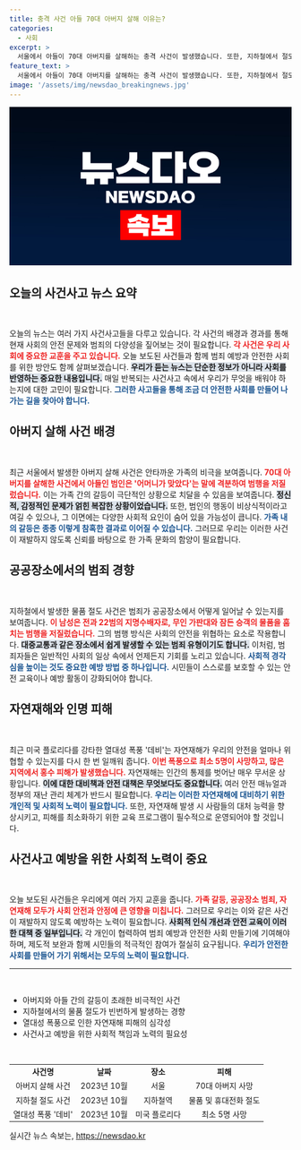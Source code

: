 ```yaml
---
title: 충격 사건 아들 70대 아버지 살해 이유는?
categories:
  - 사회
excerpt: >
  서울에서 아들이 70대 아버지를 살해하는 충격 사건이 발생했습니다. 또한, 지하철에서 절도범이 붙잡히고, 미국 플로리다에서는 열대성 폭풍 데비로 최소 5명이 사망하는 등 다양한 사건들이 잇달아 보도되고 있습니다.
feature_text: >
  서울에서 아들이 70대 아버지를 살해하는 충격 사건이 발생했습니다. 또한, 지하철에서 절도범이 붙잡히고, 미국 플로리다에서는 열대성 폭풍 데비로 최소 5명이 사망하는 등 다양한 사건들이 잇달아 보도되고 있습니다.
image: '/assets/img/newsdao_breakingnews.jpg'
---
```


<p><img src="/assets/img/newsdao_breakingnews.jpg" alt="pcversion 속보" /></p>

<h2 data-ke-size="size26">오늘의 사건사고 뉴스 요약</h2>

<p data-ke-size="size16">&nbsp;</p>

<p>오늘의 뉴스는 여러 가지 사건사고들을 다루고 있습니다. 각 사건의 배경과 경과를 통해 현재 사회의 안전 문제와 범죄의 다양성을 짚어보는 것이 필요합니다. <b><span style="color: #ee2323;">각 사건은 우리 사회에 중요한 교훈을 주고 있습니다.</span></b> 오늘 보도된 사건들과 함께 범죄 예방과 안전한 사회를 위한 방안도 함께 살펴보겠습니다. <b><span style="background-color: #21538527;">우리가 듣는 뉴스는 단순한 정보가 아니라 사회를 반영하는 중요한 내용입니다.</span></b> 매일 반복되는 사건사고 속에서 우리가 무엇을 배워야 하는지에 대한 고민이 필요합니다. <b><span style="color: #1a5490;">그러한 사고들을 통해 조금 더 안전한 사회를 만들어 나가는 길을 찾아야 합니다.</span></b></p>

<h2 data-ke-size="size26">아버지 살해 사건 배경</h2>

<p data-ke-size="size16">&nbsp;</p>

<p>최근 서울에서 발생한 아버지 살해 사건은 안타까운 가족의 비극을 보여줍니다. <b><span style="color: #ee2323;">70대 아버지를 살해한 사건에서 아들인 범인은 '어머니가 맞았다'는 말에 격분하여 범행을 저질렀습니다.</span></b> 이는 가족 간의 갈등이 극단적인 상황으로 치달을 수 있음을 보여줍니다. <b><span style="background-color: #21538527;">정신적, 감정적인 문제가 얽힌 복잡한 상황이었습니다.</span></b> 또한, 범인의 행동이 비상식적이라고 여길 수 있으나, 그 이면에는 다양한 사회적 요인이 숨어 있을 가능성이 큽니다. <b><span style="color: #1a5490;">가족 내의 갈등은 종종 이렇게 참혹한 결과로 이어질 수 있습니다.</span></b> 그러므로 우리는 이러한 사건이 재발하지 않도록 신뢰를 바탕으로 한 가족 문화의 함양이 필요합니다.</p>

<h2 data-ke-size="size26">공공장소에서의 범죄 경향</h2>

<p data-ke-size="size16">&nbsp;</p>

<p>지하철에서 발생한 물품 절도 사건은 범죄가 공공장소에서 어떻게 일어날 수 있는지를 보여줍니다. <b><span style="color: #ee2323;">이 남성은 전과 22범의 지명수배자로, 무인 가판대와 잠든 승객의 물품을 훔치는 범행을 저질렀습니다.</span></b> 그의 범행 방식은 사회의 안전을 위협하는 요소로 작용합니다. <b><span style="background-color: #21538527;">대중교통과 같은 장소에서 쉽게 발생할 수 있는 범죄 유형이기도 합니다.</span></b> 이처럼, 범죄자들은 일반적인 사회의 일상 속에서 언제든지 기회를 노리고 있습니다. <b><span style="color: #1a5490;">사회적 경각심을 높이는 것도 중요한 예방 방법 중 하나입니다.</span></b> 시민들이 스스로를 보호할 수 있는 안전 교육이나 예방 활동이 강화되어야 합니다.</p>

<h2 data-ke-size="size26">자연재해와 인명 피해</h2>

<p data-ke-size="size16">&nbsp;</p>

<p>최근 미국 플로리다를 강타한 열대성 폭풍 '데비'는 자연재해가 우리의 안전을 얼마나 위협할 수 있는지를 다시 한 번 일깨워 줍니다. <b><span style="color: #ee2323;">이번 폭풍으로 최소 5명이 사망하고, 많은 지역에서 홍수 피해가 발생했습니다.</span></b> 자연재해는 인간의 통제를 벗어난 매우 무서운 상황입니다. <b><span style="background-color: #21538527;">이에 대한 대비책과 안전 대책은 무엇보다도 중요합니다.</span></b> 여러 안전 매뉴얼과 정부의 재난 관리 체계가 반드시 필요합니다. <b><span style="color: #1a5490;">우리는 이러한 자연재해에 대비하기 위한 개인적 및 사회적 노력이 필요합니다.</span></b> 또한, 자연재해 발생 시 사람들의 대처 능력을 향상시키고, 피해를 최소화하기 위한 교육 프로그램이 필수적으로 운영되어야 할 것입니다.</p>

<h2 data-ke-size="size26">사건사고 예방을 위한 사회적 노력이 중요</h2>

<p data-ke-size="size16">&nbsp;</p>

<p>오늘 보도된 사건들은 우리에게 여러 가지 교훈을 줍니다. <b><span style="color: #ee2323;">가족 갈등, 공공장소 범죄, 자연재해 모두가 사회 안전과 안정에 큰 영향을 미칩니다.</span></b> 그러므로 우리는 이와 같은 사건이 재발하지 않도록 예방하는 노력이 필요합니다. <b><span style="background-color: #21538527;">사회적 인식 개선과 안전 교육이 이러한 대책 중 일부입니다.</span></b> 각 개인이 협력하여 범죄 예방과 안전한 사회 만들기에 기여해야 하며, 제도적 보완과 함께 시민들의 적극적인 참여가 절실히 요구됩니다. <b><span style="color: #1a5490;">우리가 안전한 사회를 만들어 가기 위해서는 모두의 노력이 필요합니다.</span></b></p>

<p data-ke-size="size16"></p>

<hr>

<p data-ke-size="size16">&nbsp;</p>

<ul>
  <li>아버지와 아들 간의 갈등이 초래한 비극적인 사건</li>
  <li>지하철에서의 물품 절도가 빈번하게 발생하는 경향</li>
  <li>열대성 폭풍으로 인한 자연재해 피해의 심각성</li>
  <li>사건사고 예방을 위한 사회적 책임과 노력의 필요성</li>
</ul>

<p data-ke-size="size16">&nbsp;</p>

<table style="width: 100%;">
  <tbody>
    <tr>
      <td style="text-align: center; height: 17px;"><b>사건명</b></td>
      <td style="text-align: center; height: 17px;"><b>날짜</b></td>
      <td style="text-align: center; height: 17px;"><b>장소</b></td>
      <td style="text-align: center; height: 17px;"><b>피해</b></td>
    </tr>
    <tr>
      <td style="text-align: center; height: 17px;">아버지 살해 사건</td>
      <td style="text-align: center; height: 17px;">2023년 10월</td>
      <td style="text-align: center; height: 17px;">서울</td>
      <td style="text-align: center; height: 17px;">70대 아버지 사망</td>
    </tr>
    <tr>
      <td style="text-align: center; height: 17px;">지하철 절도 사건</td>
      <td style="text-align: center; height: 17px;">2023년 10월</td>
      <td style="text-align: center; height: 17px;">지하철역</td>
      <td style="text-align: center; height: 17px;">물품 및 휴대전화 절도</td>
    </tr>
    <tr>
      <td style="text-align: center; height: 17px;">열대성 폭풍 '데비'</td>
      <td style="text-align: center; height: 17px;">2023년 10월</td>
      <td style="text-align: center; height: 17px;">미국 플로리다</td>
      <td style="text-align: center; height: 17px;">최소 5명 사망</td>
    </tr>
  </tbody>
</table>
실시간 뉴스 속보는, <a href="https://newsdao.kr" rel="dofollow">https://newsdao.kr</a>



